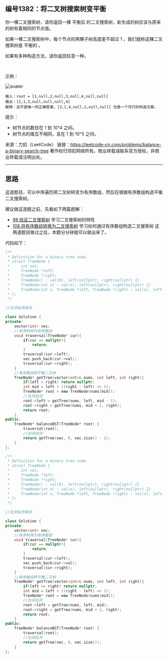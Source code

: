 ## 编号1382：将二叉树搜索树变平衡

你一棵二叉搜索树，请你返回一棵 平衡后 的二叉搜索树，新生成的树应该与原来的树有着相同的节点值。

如果一棵二叉搜索树中，每个节点的两棵子树高度差不超过 1 ，我们就称这棵二叉搜索树是 平衡的 。

如果有多种构造方法，请你返回任意一种。

 

示例：

![avater](https://assets.leetcode-cn.com/aliyun-lc-upload/uploads/2020/03/15/1515_ex1_out.png)

```
输入：root = [1,null,2,null,3,null,4,null,null]
输出：[2,1,3,null,null,null,4]
解释：这不是唯一的正确答案，[3,1,4,null,2,null,null] 也是一个可行的构造方案。 
```
提示：

* 树节点的数目在 1 到 10^4 之间。
* 树节点的值互不相同，且在 1 到 10^5 之间。

来源：力扣（LeetCode）
链接：https://leetcode-cn.com/problems/balance-a-binary-search-tree
著作权归领扣网络所有。商业转载请联系官方授权，非商业转载请注明出处。

---
## 思路

这道题目，可以中序遍历把二叉树转变为有序数组，然后在根据有序数组构造平衡二叉搜索树。

建议做这道题之前，先看如下两篇题解：

* [98.验证二叉搜索树](https://github.com/caixiongjiang/caixiongjiang/blob/main/leetcode_java/leetcode_train/leetcode98.md) 学习二叉搜索树的特性
* [108.将有序数组转换为二叉搜索树](https://github.com/caixiongjiang/caixiongjiang/blob/main/leetcode_java/leetcode_train/leetcode108.md) 学习如何通过有序数组构造二叉搜索树
这两道题目做过之后，本题分分钟就可以做出来了。

代码如下：
```c++
/**
 * Definition for a binary tree node.
 * struct TreeNode {
 *     int val;
 *     TreeNode *left;
 *     TreeNode *right;
 *     TreeNode() : val(0), left(nullptr), right(nullptr) {}
 *     TreeNode(int x) : val(x), left(nullptr), right(nullptr) {}
 *     TreeNode(int x, TreeNode *left, TreeNode *right) : val(x), left(left), right(right) {}
 * };
 */

//左闭右闭版本

class Solution {
private:
    vector<int> vec;
    //有序树转为有序数组
    void traversal(TreeNode* cur){
        if(cur == nullptr){
            return;
        }
        traversal(cur->left);
        vec.push_back(cur->val);
        traversal(cur->right);
    }
    //有序数组转平衡二叉树
    TreeNode* getTree(vector<int>& nums, int left, int right){
        if(left > right) return nullptr;
        int mid = left + ((right - left) >> 1);
        TreeNode* root = new TreeNode(nums[mid]);
        //左闭右闭
        root->left = getTree(nums, left, mid - 1);
        root->right = getTree(nums, mid + 1, right);
        return root;
    }
public:
    TreeNode* balanceBST(TreeNode* root) {
        traversal(root);
        //左闭右闭
        return getTree(vec, 0, vec.size() - 1);
    }
};
```


```c++
/**
 * Definition for a binary tree node.
 * struct TreeNode {
 *     int val;
 *     TreeNode *left;
 *     TreeNode *right;
 *     TreeNode() : val(0), left(nullptr), right(nullptr) {}
 *     TreeNode(int x) : val(x), left(nullptr), right(nullptr) {}
 *     TreeNode(int x, TreeNode *left, TreeNode *right) : val(x), left(left), right(right) {}
 * };
 */

//左闭右开版本

class Solution {
private:
    vector<int> vec;
    //有序树转为有序数组
    void traversal(TreeNode* cur){
        if(cur == nullptr){
            return;
        }
        traversal(cur->left);
        vec.push_back(cur->val);
        traversal(cur->right);
    }
    //有序数组转平衡二叉树
    TreeNode* getTree(vector<int>& nums, int left, int right){
        if(left >= right) return nullptr;
        int mid = left + ((right - left) >> 1);
        TreeNode* root = new TreeNode(nums[mid]);
        //左闭右开
        root->left = getTree(nums, left, mid);
        root->right = getTree(nums, mid + 1, right);
        return root;
    }
public:
    TreeNode* balanceBST(TreeNode* root) {
        traversal(root);
        //左闭右开
        return getTree(vec, 0, vec.size());
    }
};
```